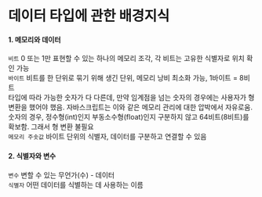 # 데이터 타입에 관한 배경지식
#### 1. 메모리와 데이터
`비트` 0 또는 1만 표현할 수 있는 하나의 메모리 조각, 각 비트는 고유한 식별자로 위치 확인 가능\
`바이트` 비트를 한 단위로 묶기 위해 생긴 단위, 메모리 낭비 최소화 가능, 1바이트 = 8비트\
타입에 따라 가능한 숫자가 다 다른데, 만약 임계점을 넘는 숫자의 경우에는 사용자가 형 변환을 했어야 했음. 자바스크립트는 이와 같은 메모리 관리에 대한 압박에서 자유로움. 숫자의 경우, 정수형(int)인지 부동소수형(float)인지 구분하지 않고 64비트(8비트)를 확보함. 그래서 형 변환 불필요\
`메모리 주솟값` 바이트 단위의 식별자, 데이터를 구분하고 연결할 수 있음
#### 2. 식별자와 변수
`변수` 변할 수 있는 무언가(수) - 데이터\
`식별자` 어떤 데이터를 식별하는 데 사용하는 이름